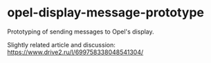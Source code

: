 # opel-display-message-prototype
Prototyping of sending messages to Opel's display.

Slightly related article and discussion: https://www.drive2.ru/l/699758338048541304/
